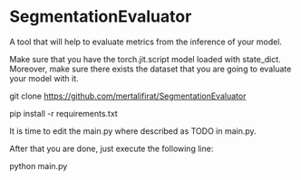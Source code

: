 # SegmentationEvaluator

A tool that will help to evaluate metrics from the inference of your model.

Make sure that you have the torch.jit.script model loaded with state_dict.
Moreover, make sure there exists the dataset that you are going to evaluate your model with it.


git clone https://github.com/mertalifirat/SegmentationEvaluator 

pip install -r requirements.txt

It is time to edit the main.py where described as TODO in main.py.

After that you are done, just execute the following line:

python main.py
